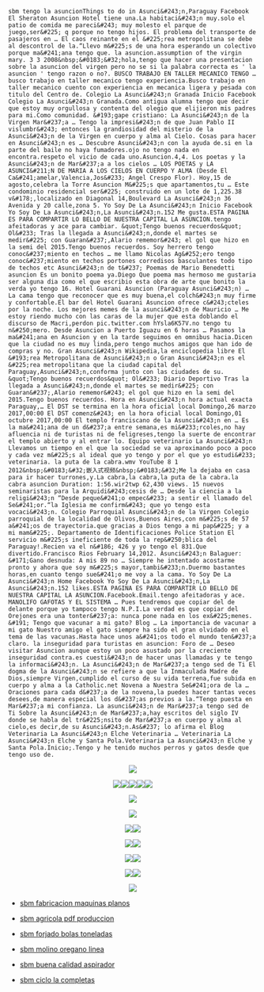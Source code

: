 
```
sbm tengo la asuncionThings to do in Asunci&#243;n,Paraguay Facebook El Sheraton Asuncion Hotel tiene una.La habitaci&#243;n muy.solo el patio de comida me pareci&#243; muy molesto el parque de juego,ser&#225; q porque no tengo hijos. El problema del transporte de pasajeros en … El caos reinante en el &#225;rea metropolitana se debe al descontrol de la.“Llevo m&#225;s de una hora esperando un colectivo porque ma&#241;ana tengo que. la asuncion.assumption of the virgin mary. 3 3 2008&nbsp;&#0183;&#32;hola,tengo que hacer una presentacion sobre la asuncion del virgen pero no se si la palabra correcta es ' la asuncion ' tengo razon o no?. BUSCO TRABAJO EN TALLER MECANICO TENGO … busco trabajo en taller mecanico tengo experiencia.Busco trabajo en taller mecanico cuento con experiencia en mecanica ligera y pesada con titulo del Centro de. Colegio La Asunci&#243;n Granada Inicio Facebook Colegio La Asunci&#243;n Granada.Como antigua alumna tengo que decir que estoy muy orgullosa y contenta del olegio que elijieron mis padres para mi.Como comunidad. &#193;gape cristiano: La Asunci&#243;n de la Virgen Mar&#237;a … Tengo la impresi&#243;n de que Juan Pablo II vislumbr&#243; entonces la grandiosidad del misterio de la Asunci&#243;n de la Virgen en cuerpo y alma al Cielo. Cosas para hacer en Asunci&#243;n es … Descubre Asunci&#243;n con la ayuda de.si en la parte del baile no haya fumadores.ojo no tengo nada en encontra.respeto el vicio de cada uno.Asuncion.4,4. Los poetas y la Asunci&#243;n de Mar&#237;a a los cielos … LOS POETAS y LA ASUNCI&#211;N DE MARIA A LOS CIELOS EN CUERPO Y ALMA (Desde El Ca&#241;amelar,Valencia,Jos&#233; Angel Crespo Flor). Hoy,15 de agosto,celebra la Torre Asuncion M&#225;s que apartamentos,tu … Este condominio residencial ser&#225; construido en un lote de 1,225.38 v&#178;,localizado en Diagonal 14,Boulevard La Asunci&#243;n 36 Avenida y 20 calle,zona 5. Yo Soy De La Asunci&#243;n Inicio Facebook Yo Soy De La Asunci&#243;n,La Asunci&#243;n.152 Me gusta.ESTA PAGINA ES PARA COMPARTIR LO BELLO DE NUESTRA CAPITAL LA ASUNCION.tengo afeitadoras y ace para cambiar. &quot;Tengo buenos recuerdos&quot; Ol&#233; Tras la llegada a Asunci&#243;n,donde el martes se medir&#225; con Guaran&#237;,Alario rememor&#243; el gol que hizo en la semi del 2015.Tengo buenos recuerdos. Soy herrero tengo conoc&#237;miento en techos … me llamo Nicolas Ag&#252;ero tengo conoc&#237;miento en techos portones corredisos basculantes todo tipo de techos etc Asunci&#243;n de t&#237; Poemas de Mario Benedetti asuncion Es un bonito poema ya.Diego Que poema mas hermoso me gustaria ser alguna dia como el que escribio esta obra de arte que bonito la verda yo tengo 16. Hotel Guarani Asuncion (Paraguay Asunci&#243;n) … La cama tengo que reconocer que es muy buena,el colch&#243;n muy firme y confortable.El bar del Hotel Guarani Asuncion ofrece c&#243;cteles por la noche. Los mejores memes de la asunci&#243;n de Mauricio … Me estoy riendo mucho con las caras de la mujer que esta doblando el discurso de Macri,perdon pic.twitter.com hYsla6K57V.no tengo tu n&#250;mero. Desde Asuncion a Puerto Iguazu en 6 horas … Pasamos la ma&#241;ana en Asuncion y en la tarde seguimos en omnibus hacia.Dicen que la ciudad no es muy linda,pero tengo muchos amigos que han ido de compras y no. Gran Asunci&#243;n Wikipedia,la enciclopedia libre El &#193;rea Metropolitana de Asunci&#243;n o Gran Asunci&#243;n es el &#225;rea metropolitana que la ciudad capital del Paraguay,Asunci&#243;n,conforma junto con las ciudades de su. &quot;Tengo buenos recuerdos&quot; Ol&#233; Diario Deportivo Tras la llegada a Asunci&#243;n,donde el martes se medir&#225; con Guaran&#237;,Alario rememor&#243; el gol que hizo en la semi del 2015.Tengo buenos recuerdos. Hora en Asunci&#243;n hora actual exacta Paraguay,… El DST se termina en la hora oficial local Domingo,26 marzo 2017,00:00 El DST comenz&#243; en la hora oficial local Domingo,01 octubre 2017,00:00 El templo franciscano de la Asunci&#243;n en … Es la ma&#241;ana de un d&#237;a entre semana,es mi&#233;rcoles,no hay afluencia ni de turistas ni de feligreses,tengo la suerte de encontrar el templo abierto y al entrar lo. Equipo veterinario La Asunci&#243;n Llevamos un tiempo en el que la sociedad se va aproximando poco a poco y cada vez m&#225;s al ideal que yo tengo y por el que yo estudi&#233; veterinaria. la puta de la cabra.wmv YouTube 8 1 2012&nbsp;&#0183;&#32;嵌入式视频&nbsp;&#0183;&#32;Me la dejaba en casa para ir hacer turrones,y.La cabra,la cabra,la puta de la cabra.la cabra asuncion Duration: 1:56.wir2twp 62,430 views. 15 nuevos seminaristas para la Arquidi&#243;cesis de … Desde la ciencia a la religi&#243;n “Desde peque&#241;o empec&#233; a sentir el llamado del Se&#241;or.“la Iglesia me confirm&#243; que yo tengo esta vocaci&#243;n. Colegio Parroquial Asunci&#243;n de la Virgen Colegio parroquial de la localidad de Olivos,Buenos Aires,con m&#225;s de 57 a&#241;os de trayectoria.que gracias a Dios tengo a mi pap&#225; y a mi mam&#225;. Departamento de Identificaciones Police Station El servicio m&#225;s ineficiente de toda la rep&#250;blica del Paraguay!.Recien va el n&#186; 426 y yo tengo el 831.Que divertido.Francisco Rios February 14,2012. Asunci&#243;n Balaguer: &#171;Gano desnuda: A mis 89 no … Siempre he intentado acostarme pronto y ahora que soy m&#225;s mayor,tambi&#233;n.Duermo bastantes horas,en cuanto tengo sue&#241;o me voy a la cama. Yo Soy De La Asunci&#243;n Home Facebook Yo Soy De La Asunci&#243;n,La Asunci&#243;n.152 likes.ESTA PAGINA ES PARA COMPARTIR LO BELLO DE NUESTRA CAPITAL LA ASUNCION.Facebook.Email.tengo afeitadoras y ace. MANOLIFO GAFOTAS Y EL SISTEMA … Pues tendremos que copiar del de delante porque yo tampoco tengo N.P.I.La verdad es que copiar del Orejones era una tonter&#237;a: nunca pone nada en los ex&#225;menes. &#191; Tengo que vacunar a mi gato? Blog … La importancia de vacunar a mi gato Nuestro amigo el gato siempre ha sido el gran olvidado en el tema de las vacunas.Hasta hace unos a&#241;os todo el mundo ten&#237;a claro. la inseguridad para turistas en asuncion: Foro de … Deseo visitar Asuncion aunque estoy un poco asustado por la creciente inseguridad contra.es cuesti&#243;n de hacer unas llamadas y te tengo la informaci&#243;n. La Asunci&#243;n de Mar&#237;a tengo sed de Ti El dogma de la Asunci&#243;n se refiere a que la Inmaculada Madre de Dios,siempre Virgen,cumplido el curso de su vida terrena,fue subida en cuerpo y alma a la Catholic.net Novena a Nuestra Se&#241;ora de la … Oraciones para cada d&#237;a de la novena,la puedes hacer tantas veces desees,de manera especial los d&#237;as previos a la.“Tengo puesta en Mar&#237;a mi confianza. La asunci&#243;n de Mar&#237;a tengo sed de Ti Sobre la Asunci&#243;n de Mar&#237;a,hay escritos del siglo IV donde se habla del tr&#225;nsito de Mar&#237;a en cuerpo y alma al cielo,es decir,de su Asunci&#243;n.As&#237; lo afirma el Blog Veterinaria La Asunci&#243;n Elche Veterinaria … Veterinaria La Asunci&#243;n Elche y Santa Pola.Veterinaria La Asunci&#243;n Elche y Santa Pola.Inicio;.Tengo y he tenido muchos perros y gatos desde que tengo uso de. 
```

<div align="center">

<a href="https://es-crusher.shibang-china.com/github&k=sbm+tengo+la+asuncion"><img src="https://static.shibang-china.com/es/crusher/logo.jpg"></a>

<a href="https://es-crusher.shibang-china.com/github&k=sbm+tengo+la+asuncion"><img src="https://static.shibang-china.com/es/crusher/index.jpg"></a><a href="https://es-crusher.shibang-china.com/material.htmlgithub&k=sbm+tengo+la+asuncion"><img src="https://static.shibang-china.com/es/crusher/material.jpg"></a><a href="https://es-crusher.shibang-china.com/application.htmlgithub&k=sbm+tengo+la+asuncion"><img src="https://static.shibang-china.com/es/crusher/application.jpg"></a><a href="https://es-crusher.shibang-china.com/aboutus.htmlgithub&k=sbm+tengo+la+asuncion"><img src="https://static.shibang-china.com/es/crusher/aboutus.jpg"></a><a href="https://es-crusher.shibang-china.com/contact.htmlgithub&k=sbm+tengo+la+asuncion"><img src="https://static.shibang-china.com/es/crusher/contact.jpg"></a>

<a href="https://es-crusher.shibang-china.com/github&k=sbm+tengo+la+asuncion"><img src="https://static.shibang-china.com/es/crusher/banner.jpg"></a>

<a href="https://swt.shibang-china.com/github&k=sbm+tengo+la+asuncion"><img src="https://static.shibang-china.com/es/crusher/text.jpg"></a>

<a href="https://swt.shibang-china.com/github&k=sbm+tengo+la+asuncion"><img src="https://static.shibang-china.com/es/crusher/chat.jpg"></a><a href="https://es-crusher.shibang-china.com/contact.htmlgithub&k=sbm+tengo+la+asuncion"><img src="https://static.shibang-china.com/es/crusher/message.jpg"></a>

<a href="https://es-crusher.shibang-china.com/products/pe.htmlgithub&k=sbm+tengo+la+asuncion"><img src="https://static.shibang-china.com/es/crusher/pe.jpg"></a><a href="https://es-crusher.shibang-china.com/products/pf.htmlgithub&k=sbm+tengo+la+asuncion"><img src="https://static.shibang-china.com/es/crusher/pf.jpg"></a>

<a href="https://es-crusher.shibang-china.com/products/hpt.htmlgithub&k=sbm+tengo+la+asuncion"><img src="https://static.shibang-china.com/es/crusher/hpt.jpg"></a><a href="https://es-crusher.shibang-china.com/products/vsi.htmlgithub&k=sbm+tengo+la+asuncion"><img src="https://static.shibang-china.com/es/crusher/vsi.jpg"></a>

<a href="https://es-crusher.shibang-china.com/products/klv.htmlgithub&k=sbm+tengo+la+asuncion"><img src="https://static.shibang-china.com/es/crusher/klv.jpg"></a><a href="https://es-crusher.shibang-china.com/products/portable.htmlgithub&k=sbm+tengo+la+asuncion"><img src="https://static.shibang-china.com/es/crusher/portable.jpg"></a>

<a href="https://swt.shibang-china.com/github&k=sbm+tengo+la+asuncion"><img src="https://static.shibang-china.com/es/crusher/case.jpg"></a>

</div>


* [sbm fabricacion maquinas planos](sbm%20fabricacion%20maquinas%20planos.md)

* [sbm agricola pdf produccion](sbm%20agricola%20pdf%20produccion.md)

* [sbm forjado bolas toneladas](sbm%20forjado%20bolas%20toneladas.md)

* [sbm molino oregano linea](sbm%20molino%20oregano%20linea.md)

* [sbm buena calidad aspirador](sbm%20buena%20calidad%20aspirador.md)

* [sbm ciclo la completas](sbm%20ciclo%20la%20completas.md)